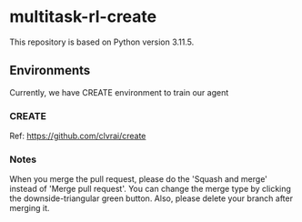 # multitask-rl-create

This repository is based on Python version 3.11.5.

## Environments

Currently, we have CREATE environment to train our agent 

### CREATE

Ref: https://github.com/clvrai/create

### Notes

When you merge the pull request, please do the 'Squash and merge' instead of 'Merge pull request'.
You can change the merge type by clicking the downside-triangular green button.
Also, please delete your branch after merging it.
